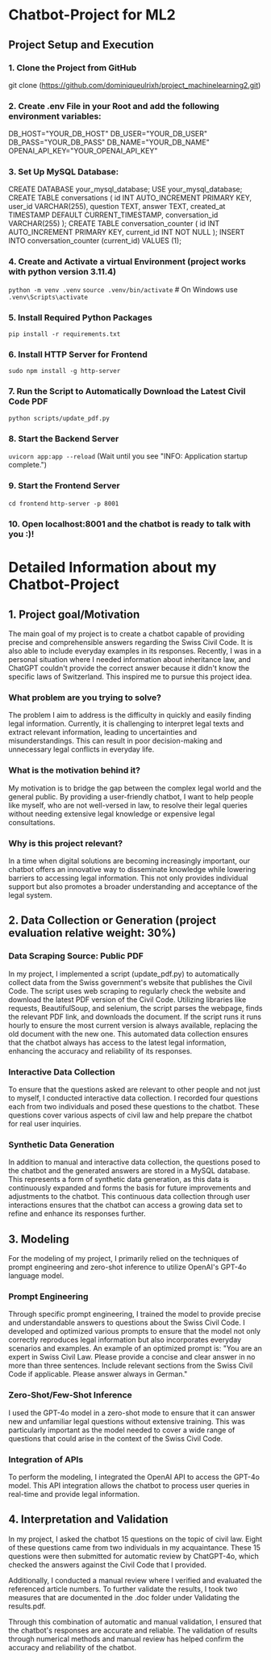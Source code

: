 # Chatbot-Project for ML2

## Project Setup and Execution
### 1. Clone the Project from GitHub
git clone (https://github.com/dominiqueulrixh/project_machinelearning2.git)

### 2. Create .env File in your Root and add the following environment variables:
DB_HOST="YOUR_DB_HOST"
DB_USER="YOUR_DB_USER"
DB_PASS="YOUR_DB_PASS"
DB_NAME="YOUR_DB_NAME"
OPENAI_API_KEY="YOUR_OPENAI_API_KEY"

### 3. Set Up MySQL Database:
CREATE DATABASE your_mysql_database;
USE your_mysql_database;
CREATE TABLE conversations (
    id INT AUTO_INCREMENT PRIMARY KEY,
    user_id VARCHAR(255),
    question TEXT,
    answer TEXT,
    created_at TIMESTAMP DEFAULT CURRENT_TIMESTAMP,
    conversation_id VARCHAR(255)
);
CREATE TABLE conversation_counter (
    id INT AUTO_INCREMENT PRIMARY KEY,
    current_id INT NOT NULL
);
INSERT INTO conversation_counter (current_id) VALUES (1);

### 4. Create and Activate a virtual Environment (project works with python version 3.11.4)
`python -m venv .venv`
`source .venv/bin/activate`  # On Windows use `.venv\Scripts\activate`

### 5. Install Required Python Packages
`pip install -r requirements.txt`

### 6. Install HTTP Server for Frontend
`sudo npm install -g http-server`

### 7. Run the Script to Automatically Download the Latest Civil Code PDF
`python scripts/update_pdf.py`

### 8. Start the Backend Server
`uvicorn app:app --reload`
(Wait until you see "INFO: Application startup complete.")

### 9. Start the Frontend Server
`cd frontend`
`http-server -p 8001`

### 10. Open localhost:8001 and the chatbot is ready to talk with you :)!


# Detailed Information about my Chatbot-Project

## 1. Project goal/Motivation
The main goal of my project is to create a chatbot capable of providing precise and comprehensible answers regarding the Swiss Civil Code. It is also able to include everyday examples in its responses. Recently, I was in a personal situation where I needed information about inheritance law, and ChatGPT couldn't provide the correct answer because it didn't know the specific laws of Switzerland. This inspired me to pursue this project idea.

### What problem are you trying to solve?
The problem I aim to address is the difficulty in quickly and easily finding legal information. Currently, it is challenging to interpret legal texts and extract relevant information, leading to uncertainties and misunderstandings. This can result in poor decision-making and unnecessary legal conflicts in everyday life.

### What is the motivation behind it?
My motivation is to bridge the gap between the complex legal world and the general public. By providing a user-friendly chatbot, I want to help people like myself, who are not well-versed in law, to resolve their legal queries without needing extensive legal knowledge or expensive legal consultations.

### Why is this project relevant?
In a time when digital solutions are becoming increasingly important, our chatbot offers an innovative way to disseminate knowledge while lowering barriers to accessing legal information. This not only provides individual support but also promotes a broader understanding and acceptance of the legal system.


## 2. Data Collection or Generation (project evaluation relative weight: 30%)

### Data Scraping Source: Public PDF
In my project, I implemented a script (update_pdf.py) to automatically collect data from the Swiss government's website that publishes the Civil Code. The script uses web scraping to regularly check the website and download the latest PDF version of the Civil Code. Utilizing libraries like requests, BeautifulSoup, and selenium, the script parses the webpage, finds the relevant PDF link, and downloads the document. If the script runs it runs hourly to ensure the most current version is always available, replacing the old document with the new one. This automated data collection ensures that the chatbot always has access to the latest legal information, enhancing the accuracy and reliability of its responses.

### Interactive Data Collection
To ensure that the questions asked are relevant to other people and not just to myself, I conducted interactive data collection. I recorded four questions each from two individuals and posed these questions to the chatbot. These questions cover various aspects of civil law and help prepare the chatbot for real user inquiries.

### Synthetic Data Generation
In addition to manual and interactive data collection, the questions posed to the chatbot and the generated answers are stored in a MySQL database. This represents a form of synthetic data generation, as this data is continuously expanded and forms the basis for future improvements and adjustments to the chatbot. This continuous data collection through user interactions ensures that the chatbot can access a growing data set to refine and enhance its responses further.

## 3. Modeling
For the modeling of my project, I primarily relied on the techniques of prompt engineering and zero-shot inference to utilize OpenAI's GPT-4o language model.

### Prompt Engineering
Through specific prompt engineering, I trained the model to provide precise and understandable answers to questions about the Swiss Civil Code. I developed and optimized various prompts to ensure that the model not only correctly reproduces legal information but also incorporates everyday scenarios and examples. An example of an optimized prompt is: "You are an expert in Swiss Civil Law. Please provide a concise and clear answer in no more than three sentences. Include relevant sections from the Swiss Civil Code if applicable. Please answer always in German."

### Zero-Shot/Few-Shot Inference
I used the GPT-4o model in a zero-shot mode to ensure that it can answer new and unfamiliar legal questions without extensive training. This was particularly important as the model needed to cover a wide range of questions that could arise in the context of the Swiss Civil Code.

### Integration of APIs
To perform the modeling, I integrated the OpenAI API to access the GPT-4o model. This API integration allows the chatbot to process user queries in real-time and provide legal information.


## 4. Interpretation and Validation
In my project, I asked the chatbot 15 questions on the topic of civil law. Eight of these questions came from two individuals in my acquaintance. These 15 questions were then submitted for automatic review by ChatGPT-4o, which checked the answers against the Civil Code that I provided.

Additionally, I conducted a manual review where I verified and evaluated the referenced article numbers. To further validate the results, I took two measures that are documented in the .doc folder under Validating the results.pdf.

Through this combination of automatic and manual validation, I ensured that the chatbot's responses are accurate and reliable. The validation of results through numerical methods and manual review has helped confirm the accuracy and reliability of the chatbot.